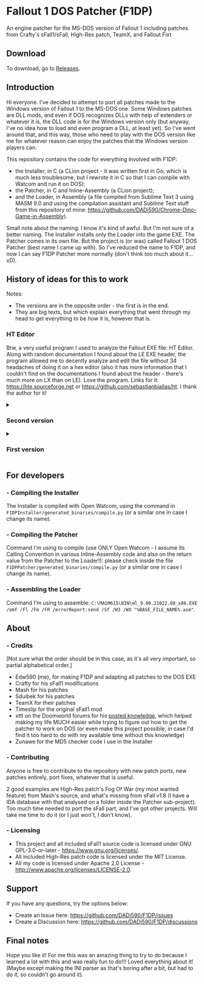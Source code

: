# Fallout 1 DOS Patcher (F1DP)
An engine patcher for the MS-DOS version of Fallout 1 including patches from Crafty's sFall1/sFall, High-Res patch, TeamX, and Fallout Fixt

## Download

To download, go to [Releases](https://github.com/Edw590/F1DP/releases).

## Introduction
Hi everyone. I've decided to attempt to port all patches made to the Windows version of Fallout 1 to the MS-DOS one. Some Windows patches are DLL mods, and even if DOS recognizes DLLs with help of extenders or whatever it is, the DLL code is for the Windows version only (but anyway, I've no idea how to load and even program a DLL, at least yet). So I've went around that, and this way, those who need to play with the DOS version like me for whatever reason can enjoy the patches that the Windows version players can.

This repository contains the code for everything involved with F1DP:
- the Installer, in C (a CLion project - it was written first in Go, which is much less troublesome, but I rewrote it in C so that I can compile with Watcom and run it on DOS);
- the Patcher, in C and Inline-Assembly (a CLion project);
- and the Loader, in Assembly (a file compiled from Sublime Text 3 using MASM 9.0 and using the compilation assistant and Sublime Text stuff from this repository of mine: https://github.com/DADi590/Chrome-Dino-Game-in-Assembly).

Small note about the naming: I know it's kind of awful. But I'm not sure of a better naming. The Installer installs only the Loader into the game EXE. The Patcher comes in its own file. But the project is (or was) called Fallout 1 DOS Patcher (best name I came up with). So I've reduced the name to F1DP, and now I can say F1DP Patcher more normally (don't think too much about it... xD).

## History of ideas for this to work
Notes:
- The versions are in the opposite order - the first is in the end.
- They are big texts, but which explain everything that went through my head to get everything to be how it is, however that is.

### HT Editor
Btw, a very useful program I used to analyze the Fallout EXE file: HT Editor. Along with random documentation I found about the LE EXE header, the program allowed me to decently analyze and edit the file without 34 headaches of doing it on a hex editor (also it has more information that I couldn't find on the documentations I found about the header - there's much more on LX than on LE). Love the program. Links for it: https://hte.sourceforge.net or https://github.com/sebastianbiallas/ht. I thank the author for it!

<details> 
  <summary><h3>Second version</h3></summary>

Carrying on from the last thing I said on the first version, I did find out a way to go around editing the relocations table. I got the idea from @xttl user from the Doomworld forum, more precisely this thread: https://www.doomworld.com/forum/topic/86380-exe-hacking (thank you infinitely for posting your knowledge there). This was an AMAZING find and I loved the idea. The idea there is to load a BIN file with binary instructions, then jump to it and execute the instructions. The only thing permanently patched in the EXE (by editing the EXE with a hex editor) is the loader. When the game starts, it loads the patch file and executes the instructions. After that, it comes back to the game and unloads the patch from memory. Inside the patch, there could be only simple patches, like patching a number or a call to NOPs, for example. No adding new functions or strings or other things. There could not be any strings on it or global variables. Nothing outside the functions. So an idea I had first to go around having no strings was to allocate on the stack space for the characters and then assign char by char, index by index manually --> awful, but worked 😂.

Still, I tried to think on ideas to improve that, and seems all worked! Spoiler: the patches execute like a DLL and I can patch dynamically, and go from the EXE to the patch and back to the EXE and mention strings in the patch and modify them and whatever is needed, just like is done with Crafty's sFall1 mod. Took me some work to get to this though xD. I'll just more or less copy what I wrote on the mentioned forum.

#### Patch explanation
The first 12 bytes of the BIN file are to store the version of the patch (or the type, I haven't seen too much of that yet), and code and data segments address (these last 2 are put there by the loader - the loader must also provide in a register the address of the allocated code block to store the BIN file's contents). The last 4 bytes of the 16 are for anything else I'd need. The rest is a full copy of the Fallout1DOSPatches LE EXE starting from the code segment until the end of the file --> copy and paste, just that.

The code generated by the compiler for the C project comes with absolute references, expecting to be corrected when the EXE is loaded (relocations). So I can't rely on ANY absolute references produced by the compiler. Then the idea is to patch those references before they are needed! The patch patches itself with correct values only known at run-time (reads its own memory and patches it self XD ahahah), and then does whatever it wants with the new values - like patching the EXE with CALLs and JMPs to inside the patch...!
  
How is this done? I use Luck! So far my points have been very high on it! I use something I called a Special Number, which is a sequence of 4 bytes that can never appear anywhere else than where I put them in code myself. For example, there's 0x78563412 (which is 12 34 56 78 in Little Endian, the one used on x86). That one is used for the Loader to know where the code begins (4 bytes after finding that sequence of bytes on the file). But the real usage of these numbers is to replace them as I mentioned in the other paragraph. So there are variations, like 0x79563412 (there are more though), which is replaced by the code section address of the game each time the Patcher starts. How does it replace all of the occurrences without replacing the one that is used to compare? I've put a parameter on the function which is a constant: 0x70563412, and internally it uses offsets to that constant value. So 0x09000000, which summed with the constant gives the 0x79563412, which is then used to compare. Luckily Watcom doesn't optimize that even with all optimizations at maximum. If these byte sequences appear anywhere else, code corruption will happen, so Luck is involved with this idea ahah. It kind of seems to be some sort of relocations, but without a table (and seems to be w orking very well so far!).

The contents of the BIN file remain in memory so that the EXE can jump or call or read its contents wherever it wants. It can jump or call to the EXE functions, and if inside the BIN file those functions need references to the EXE, they have them all already and there's no need to pass parameters. Just do the patch normally without thinking in passing parameters specifically for segment addresses and other stuff (not even an idea I had of main function parameter to know which sub-function to execute --> the EXE just calls the functions on the BIN file, because the patch patches the EXE's jumps and calls to go to the BIN file functions).

One can also have global variables/strings and use the data segment and whatever segment is needed and the code will run just fine. I haven't made any patches to the EXE yet, but I've been testing from the call to the patch from the loader. The test function I'm using is a naked function and I pass no parameters to it at all. I managed to call printf from it to print a string in the EXE's data segment ("FALLOUT %p.%p") with the code and data segment addresses as parameters, print a "Hi!" string in the data segment of the BIN file, print a global int value (with "%d", also in the data segment) in the BIN file's data segment, then increment it and print it again, and call exit(), and all worked perfectly!!! (Being printf() and exit() functions from inside the EXE.)

I can also call the EXE's functions from C. I made C functions with the same signature as the original standard ones with an Assembly implementation and I opened a file, read its contents to a local C variable and closed the file. In this case I can even put the patches to be choosable inside an INI file (like on Craft's sFall1) and let people edit the file easily to choose which patches they want applied!

So I think this can be used exactly like DLL injection! I load, let it be loaded, access stuff from inside its memory space, call its functions with references to the EXE's functions, whatever else is needed. At least for a beginner on these things seems to be wow ahahah.

PS: this doesn't mess on how the BIN file is loaded to memory. It just needs to pass 3 addresses in 3 registers or pass one of them (the block one - the base of everything else) and store the others in the block and the rest it's however the loader is implemented. I haven't touched the loader since I began trying these things (2 days without touching on it, I think, while I'd find about these things).

**Update:** now the loader is writing the BIN file length on the 4th 4 bytes of the BIN file (only in memory, nothing permanent). That's required to know up to what address to look up when the pathces patches itself. The patcher patches itself as soon as it starts now (now I mean really when it starts - a direct call after the jump), and the rest of the code has all the values needed already ready for use. That way I don't need to pass the addresses as parameters to every function of the file. Seems that all really works, so cool!
  
</details>

<details> 
  <summary><h3>First version</h3></summary>

#### How I've been doing this
I've been checking this repository: https://github.com/Aramatheus/sfall_1. It has the sFall1 1.20 source with small modifications from Sduibek (Fallout Fixt's creator). If this one gets working well, I go over to sFall1 1.3 entirely by Crafty and then (or right to) 1.7.6. There's also version 1.8, but there's no public source that I have found. That one requires reverse engineering unless the source is found somewhere. The reason I'm not already using version 1.7.6 is because the Loot/Drop all patch doesn't work when I port it. No idea if it needs other patches to work, but at least on 1.20 it's working, so it seems a good place to start.

Also, MASM or NASM or whatever is preferred to use is very useful to assemble the instructions Crafty has on the source. Then the assembled EXE or OBJ file can be opened in a hex editor and the bytes copied to the DOS EXE, and finally the only thing left to do is correct all addresses and offsets. I've been going on the Windows EXE distributed with Fallout Fixt, go on all addresses I find on sFall1's source, and then use the hex bytes near that address to find the correct function on the DOS EXE. So far, this worked well for the Loot/Drop all feature, so that's what I've been doing.

Before this I started by writing the opcodes myself (that's painful...). Then I found out IDA (The Interactive Disassembler) can assemble individual instructions and I went that route. I had to kind of bet with myself if jumps were short or near (short because there's not much space, so it must be saved as much as possible), but not really a problem. Except when I'd make a wrong bet and I had to move all the code backwards or forwards and correct all offsets --> wtf. So when I finally used my head to a decent state, I realized that MASM (I already had it installed) could be very helpful. I just copy the Assembly code, paste it on an editor, assemble with MASM and do what I described above. Much simpler, faster, and bug-free on wrongly copied instructions (already happened to me when it was manual, I can't even copy things on my own, wow...).

#### How I fixed some weird bugs
There were bugs on the ported code. For example (this was written in the time I found them, so it's written in present verb form, not past):
- One very noticeable is that when I create a new game, go on the dead body and click D when exchanging items, an error dialog appears --> with no error written. I've no idea why that happens. I'm pointing to a readable place in memory, so wtf. Doesn't do anything bad, just doesn't show the message, but still very weird.
- Other errors include when clicking D with fewer items to exchange with the body, all disappears. But only from the screen. It's all on the dead body's inventory if I go back and exchange items again. So again doesn't do anything bad, but wtf. Curious to know why it happens.
- Or the current and total weight not showing on the inventory. As it replaces the format string from "%s %d" to "%s %d/%d" and that one doesn't work, it breaks the original functionality. That must also be fixed somehow. I'll try and see if I can, but I have no experience in fixing stuff like this, so any help is very appreciated. As this is not working and is even breaking original functionality (wow), it's disabled on the patcher.

##### How I fixed those
There was also an interesting "bug" when I was trying to replace "FALLOUT 1.2" on the right bottom corner of the main menu by a string somewhere else (no space where the original string is to put what I wanted). When I'd put the address of the new string, the old address would get back there even though the new was written on the file. Magic? No... (seemed for a while though).

It seems I learned about relocations... Not much, but enough to understand that that's the issue. The game is relocated at a different address depending on the DOS extender. DOS/4GW puts it at one address, DOS/32A puts it elsewhere. The EXE is prepared to handle that normally because there's a table of addresses to relocate, and all the needed addresses are fixed as soon as the EXE is loaded. The added code is not in that table nor will I put it unless I have a very strong reason, because I'd need to move all the contents of the EXE down to add bytes to the table.

So plan B. I'm assuming the game is running at the address DOS/32A puts it running in, and all the addresses on the code are relative to that address, not the one the game is supposed to be loaded at (which is what IDA assumes, as a start). So if the EXE is loaded in IDA, various things will start with "unk_" (unknown - makes sense). Maybe I can get IDA to move the segments to the DOS/32A addresses so I can see the references, but I don't know how that's done (was trying but it says not enough space, and as I don't need it, I won't try to find out how to do it).

**PS:** I'm now noticing my tablet with DOS/32A is not loading the game at the same address as on PC, because the patches are not working there... So it's not fixed with DOS/32A, I guess. That means the patch works only with Luck (depends on how many points one has in real life 😂). I'll think of some way around, without messing with the relocations table... Else, I guess will be fun to write some program to do it, because if I'm to do it, I won't do it manually, no way (at minimum because I'm careless).

</details>

## For developers
### - Compiling the Installer
The Installer is compiled with Open Watcom, using the command in `F1DPInstaller/generated_binaries/compile.py` (or a similar one in case I change its name).

### - Compiling the Patcher
Command I'm using to compile (use ONLY Open Watcom - I assume its Calling Convention in various Inline-Assembly code and also on the return value from the Patcher to the Loader!): please check inside the file `F1DPPatcher/generated_binaries/compile.py` (or a similar one in case I change its name).

### - Assembling the Loader
Command I'm using to assemble: `C:\MASM615\BIN\ml_9.00.21022.08_x86.EXE /omf /Fl /Fm /FR /errorReport:send /Sf /W3 /WX "%BASE_FILE_NAME%.asm"`.

## About
### - Credits
[Not sure what the order should be in this case, as it's all very important, so partial alphabetical order.]

- Edw590 (me), for making F1DP and adapting all patches to the DOS EXE
- Crafty for his sFall1 modifications
- Mash for his patches
- Sduibek for his patches
- TeamX for their patches
- Timeslip for the original sFall1 mod
- xttl on the Doomworld forums for his [posted knowledge](https://www.doomworld.com/forum/topic/86380-exe-hacking), which helped making my life MUCH easier while trying to figure out how to get the patcher to work on DOS (or even make this project possible, in case I'd find it too hard to do with my available time without this knowledge)
- Zunawe for the MD5 checker code I use in the Installer

### - Contributing
Anyone is free to contribute to the repository with new patch ports, new patches entirely, port fixes, whatever that is useful.

2 good examples are High-Res patch's Fog Of War (my most wanted feature) from Mash's source, and what's missing from sFall v1.8 (I have a IDA database with that analysed on a folder inside the Patcher sub-project). Too much time needed to port the sFall part, and I've got other projects. Will take me time to do it (or I just won't, I don't know).

### - Licensing
- This project and all included sFall1 source code is licensed under GNU GPL-3.0-or-later - https://www.gnu.org/licenses/.
- All included High-Res patch code is licensed under the MIT License.
- All my code is licensed under Apache 2.0 License - http://www.apache.org/licenses/LICENSE-2.0.

## Support
If you have any questions, try the options below:
- Create an Issue here: https://github.com/DADi590/F1DP/issues
- Create a Discussion here: https://github.com/DADi590/F1DP/discussions

## Final notes
Hope you like it! For me this was an amazing thing to try to do because I learned a lot with this and was really fun to do!!! Loved everything about it! (Maybe except making the INI parser as that's boring after a bit, but had to do it, so couldn't go around it).
